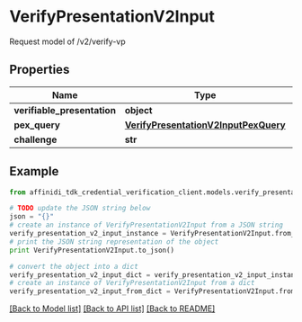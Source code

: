 # VerifyPresentationV2Input

Request model of /v2/verify-vp

## Properties

| Name                        | Type                                                                          | Description | Notes      |
| --------------------------- | ----------------------------------------------------------------------------- | ----------- | ---------- |
| **verifiable_presentation** | **object**                                                                    |             | [optional] |
| **pex_query**               | [**VerifyPresentationV2InputPexQuery**](VerifyPresentationV2InputPexQuery.md) |             | [optional] |
| **challenge**               | **str**                                                                       |             | [optional] |

## Example

```python
from affinidi_tdk_credential_verification_client.models.verify_presentation_v2_input import VerifyPresentationV2Input

# TODO update the JSON string below
json = "{}"
# create an instance of VerifyPresentationV2Input from a JSON string
verify_presentation_v2_input_instance = VerifyPresentationV2Input.from_json(json)
# print the JSON string representation of the object
print VerifyPresentationV2Input.to_json()

# convert the object into a dict
verify_presentation_v2_input_dict = verify_presentation_v2_input_instance.to_dict()
# create an instance of VerifyPresentationV2Input from a dict
verify_presentation_v2_input_from_dict = VerifyPresentationV2Input.from_dict(verify_presentation_v2_input_dict)
```

[[Back to Model list]](../README.md#documentation-for-models) [[Back to API list]](../README.md#documentation-for-api-endpoints) [[Back to README]](../README.md)
